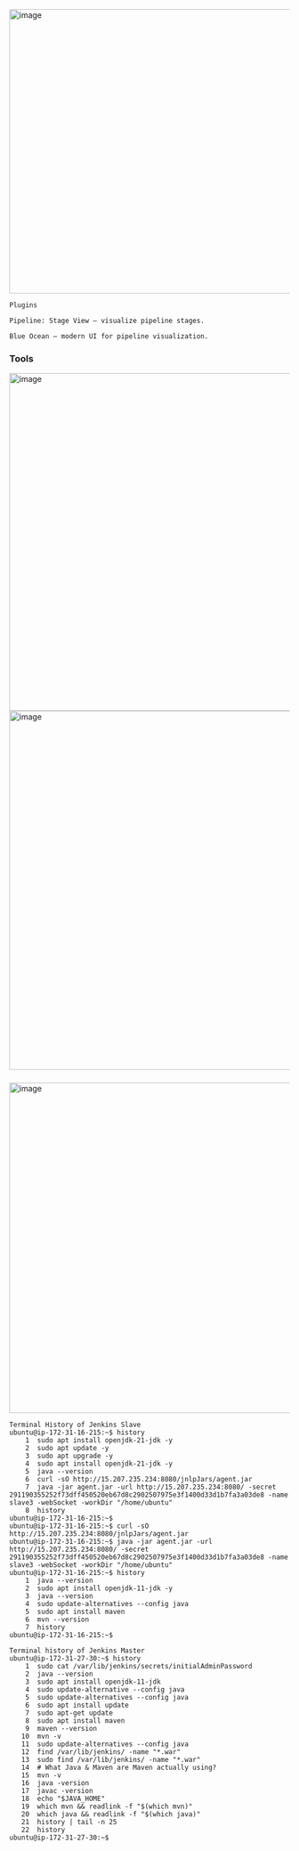 <img width="1491" height="511" alt="image" src="https://github.com/user-attachments/assets/7a19a10d-680b-4de6-94e4-88a831ef70a9" />



```
Plugins

Pipeline: Stage View – visualize pipeline stages.
 
Blue Ocean – modern UI for pipeline visualization.
```

### Tools
<img width="1382" height="607" alt="image" src="https://github.com/user-attachments/assets/4c69a4f8-a04d-4e6c-a258-54a2f91716ee" />

<img width="1331" height="645" alt="image" src="https://github.com/user-attachments/assets/2ec8aabb-d0d2-46ba-b658-bbbcdb839756" />

### 

<img width="1582" height="594" alt="image" src="https://github.com/user-attachments/assets/166dfc26-9b23-4a6a-ab38-fbb159acc2d5" />


```
Terminal History of Jenkins Slave
ubuntu@ip-172-31-16-215:~$ history
    1  sudo apt install openjdk-21-jdk -y
    2  sudo apt update -y
    3  sudo apt upgrade -y
    4  sudo apt install openjdk-21-jdk -y
    5  java --version
    6  curl -sO http://15.207.235.234:8080/jnlpJars/agent.jar
    7  java -jar agent.jar -url http://15.207.235.234:8080/ -secret 291190355252f73dff450520eb67d8c2902507975e3f1400d33d1b7fa3a03de8 -name slave3 -webSocket -workDir "/home/ubuntu"
    8  history
ubuntu@ip-172-31-16-215:~$
ubuntu@ip-172-31-16-215:~$ curl -sO http://15.207.235.234:8080/jnlpJars/agent.jar
ubuntu@ip-172-31-16-215:~$ java -jar agent.jar -url http://15.207.235.234:8080/ -secret 291190355252f73dff450520eb67d8c2902507975e3f1400d33d1b7fa3a03de8 -name slave3 -webSocket -workDir "/home/ubuntu"
ubuntu@ip-172-31-16-215:~$ history
    1  java --version
    2  sudo apt install openjdk-11-jdk -y
    3  java --version
    4  sudo update-alternatives --config java
    5  sudo apt install maven
    6  mvn --version
    7  history
ubuntu@ip-172-31-16-215:~$
```

```
Terminal history of Jenkins Master
ubuntu@ip-172-31-27-30:~$ history
    1  sudo cat /var/lib/jenkins/secrets/initialAdminPassword
    2  java --version
    3  sudo apt install openjdk-11-jdk
    4  sudo update-alternative --config java
    5  sudo update-alternatives --config java
    6  sudo apt install update
    7  sudo apt-get update
    8  sudo apt install maven
    9  maven --version
   10  mvn -v
   11  sudo update-alternatives --config java
   12  find /var/lib/jenkins/ -name "*.war"
   13  sudo find /var/lib/jenkins/ -name "*.war"
   14  # What Java & Maven are Maven actually using?
   15  mvn -v
   16  java -version
   17  javac -version
   18  echo "$JAVA_HOME"
   19  which mvn && readlink -f "$(which mvn)"
   20  which java && readlink -f "$(which java)"
   21  history | tail -n 25
   22  history
ubuntu@ip-172-31-27-30:~$
```


